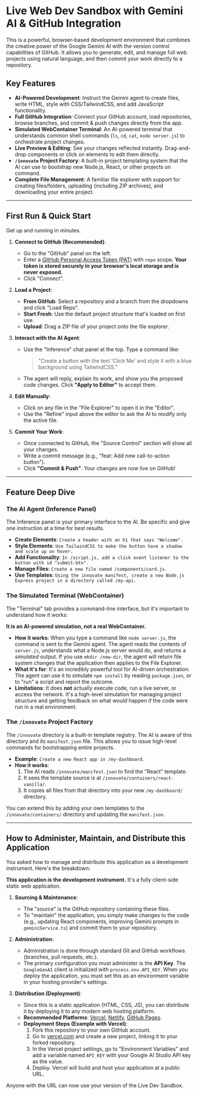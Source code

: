 # Live Web Dev Sandbox with Gemini AI & GitHub Integration

This is a powerful, browser-based development environment that combines the creative power of the Google Gemini AI with the version control capabilities of GitHub. It allows you to generate, edit, and manage full web projects using natural language, and then commit your work directly to a repository.

## Key Features

-   **AI-Powered Development**: Instruct the Gemini agent to create files, write HTML, style with CSS/TailwindCSS, and add JavaScript functionality.
-   **Full GitHub Integration**: Connect your GitHub account, load repositories, browse branches, and commit & push changes directly from the app.
-   **Simulated WebContainer Terminal**: An AI-powered terminal that understands common shell commands (`ls`, `cd`, `cat`, `node server.js`) to orchestrate project changes.
-   **Live Preview & Editing**: See your changes reflected instantly. Drag-and-drop components or click on elements to edit them directly.
-   **`/innovate` Project Factory**: A built-in project templating system that the AI can use to bootstrap new Node.js, React, or other projects on command.
-   **Complete File Management**: A familiar file explorer with support for creating files/folders, uploading (including ZIP archives), and downloading your entire project.

---

## First Run & Quick Start

Get up and running in minutes.

1.  **Connect to GitHub (Recommended)**:
    *   Go to the "GitHub" panel on the left.
    *   Enter a [GitHub Personal Access Token (PAT)](https://github.com/settings/tokens?type=beta) with `repo` scope. **Your token is stored securely in your browser's local storage and is never exposed.**
    *   Click "Connect".

2.  **Load a Project**:
    *   **From GitHub**: Select a repository and a branch from the dropdowns and click "Load Repo".
    *   **Start Fresh**: Use the default project structure that's loaded on first use.
    *   **Upload**: Drag a ZIP file of your project onto the file explorer.

3.  **Interact with the AI Agent**:
    *   Use the "Inference" chat panel at the top. Type a command like:
        > "Create a button with the text 'Click Me' and style it with a blue background using TailwindCSS."
    *   The agent will reply, explain its work, and show you the proposed code changes. Click **"Apply to Editor"** to accept them.

4.  **Edit Manually**:
    *   Click on any file in the "File Explorer" to open it in the "Editor".
    *   Use the "Refine" input above the editor to ask the AI to modify only the active file.

5.  **Commit Your Work**:
    *   Once connected to GitHub, the "Source Control" section will show all your changes.
    *   Write a commit message (e.g., "feat: Add new call-to-action button").
    *   Click **"Commit & Push"**. Your changes are now live on GitHub!

---

## Feature Deep Dive

### The AI Agent (Inference Panel)

The Inference panel is your primary interface to the AI. Be specific and give one instruction at a time for best results.

-   **Create Elements**: `Create a header with an h1 that says "Welcome".`
-   **Style Elements**: `Use TailwindCSS to make the button have a shadow and scale up on hover.`
-   **Add Functionality**: `In /script.js, add a click event listener to the button with id "submit-btn".`
-   **Manage Files**: `Create a new file named /components/card.js.`
-   **Use Templates**: `Using the innovate manifest, create a new Node.js Express project in a directory called /my-api.`

### The Simulated Terminal (WebContainer)

The "Terminal" tab provides a command-line interface, but it's important to understand how it works:

**It is an AI-powered simulation, not a real WebContainer.**

-   **How it works**: When you type a command like `node server.js`, the command is sent to the Gemini agent. The agent reads the contents of `server.js`, understands what a Node.js server would do, and returns a *simulated* output. If you use `mkdir /new-dir`, the agent will return file system changes that the application then applies to the File Explorer.
-   **What it's for**: It's an incredibly powerful tool for AI-driven orchestration. The agent can use it to simulate `npm install` by reading `package.json`, or to "run" a script and report the outcome.
-   **Limitations**: It does **not** actually execute code, run a live server, or access the network. It's a high-level simulation for managing project structure and getting feedback on what *would* happen if the code were run in a real environment.

### The `/innovate` Project Factory

The `/innovate` directory is a built-in template registry. The AI is aware of this directory and its `manifest.json` file. This allows you to issue high-level commands for bootstrapping entire projects.

-   **Example**: `Create a new React app in /my-dashboard.`
-   **How it works**:
    1.  The AI reads `/innovate/manifest.json` to find the "React" template.
    2.  It sees the template source is at `/innovate/containers/react-vanilla/`.
    3.  It copies all files from that directory into your new `/my-dashboard/` directory.

You can extend this by adding your own templates to the `/innovate/containers/` directory and updating the `manifest.json`.

---

## How to Administer, Maintain, and Distribute this Application

You asked how to manage and distribute this application as a development instrument. Here's the breakdown:

**This application *is* the development instrument.** It's a fully client-side static web application.

1.  **Sourcing & Maintenance**:
    *   The "source" is the GitHub repository containing these files.
    *   To "maintain" the application, you simply make changes to the code (e.g., updating React components, improving Gemini prompts in `geminiService.ts`) and commit them to your repository.

2.  **Administration**:
    *   Administration is done through standard Git and GitHub workflows (branches, pull requests, etc.).
    *   The primary configuration you must administer is the **API Key**. The `GoogleGenAI` client is initialized with `process.env.API_KEY`. When you deploy the application, you must set this as an environment variable in your hosting provider's settings.

3.  **Distribution (Deployment)**:
    *   Since this is a static application (HTML, CSS, JS), you can distribute it by deploying it to any modern web hosting platform.
    *   **Recommended Platforms**: [Vercel](https://vercel.com/), [Netlify](https://www.netlify.com/), [GitHub Pages](https://pages.github.com/).
    *   **Deployment Steps (Example with Vercel)**:
        1.  Fork this repository to your own GitHub account.
        2.  Go to [vercel.com](https://vercel.com/) and create a new project, linking it to your forked repository.
        3.  In the Vercel project settings, go to "Environment Variables" and add a variable named `API_KEY` with your Google AI Studio API key as the value.
        4.  Deploy. Vercel will build and host your application at a public URL.

Anyone with the URL can now use your version of the Live Dev Sandbox.
